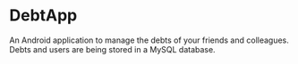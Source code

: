 DebtApp
=======

An Android application to manage the debts of your friends and colleagues.   
Debts and users are being stored in a MySQL database.
